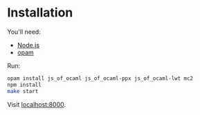 # Installation

You'll need:
- [Node.js](https://docs.npmjs.com/downloading-and-installing-node-js-and-npm)
- [opam](https://opam.ocaml.org/)


Run:
```sh
opam install js_of_ocaml js_of_ocaml-ppx js_of_ocaml-lwt mc2
npm install
make start
```

Visit [localhost:8000](http://localhost:8000/).
